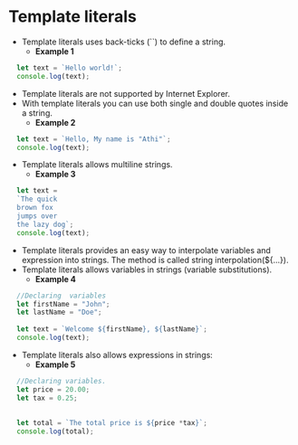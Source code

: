 # Template literals
* Template literals uses back-ticks (``) to define a string.
  * **Example 1**

```javascript
  let text = `Hello world!`;
  console.log(text);
```
 
* Template literals are not supported by Internet Explorer.
* With template literals you can use both single and double quotes inside a string.
  * **Example 2**
  
```javascript
  let text = `Hello, My name is "Athi"`;
  console.log(text);
```

* Template literals allows multiline strings.
  * **Example 3**
  
```javascript
  let text = 
  `The quick
  brown fox
  jumps over 
  the lazy dog`;
  console.log(text);
```

* Template literals provides an easy way to interpolate variables and expression into strings. The method is called string interpolation(${...}).
* Template literals allows variables in strings (variable substitutions).
  * **Example 4**
  
```javascript
  //Declaring  variables  
  let firstName = "John";
  let lastName = "Doe";
  
  let text = `Welcome ${firstName}, ${lastName}`;
  console.log(text);
```
 
* Template literals also allows expressions in strings:
  * **Example 5**
  
```javascript
  //Declaring variables.
  let price = 20.00;
  let tax = 0.25;
  
  
  let total = `The total price is ${price *tax}`;
  console.log(total);
```
